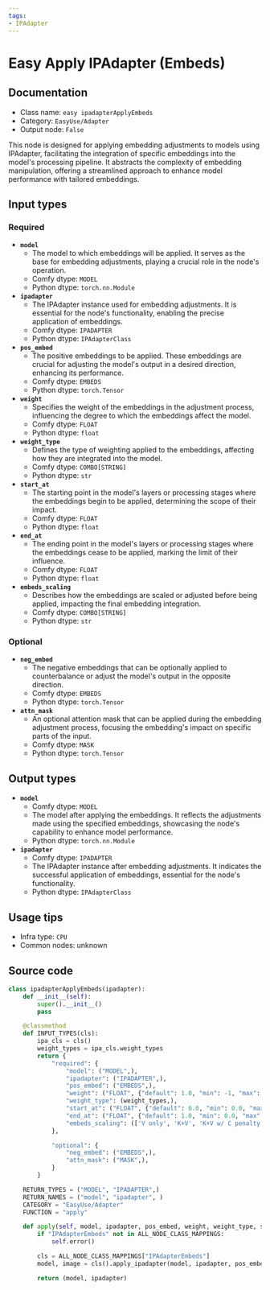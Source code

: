 ```yaml
---
tags:
- IPAdapter
---
```


# Easy Apply IPAdapter (Embeds)
## Documentation
- Class name: `easy ipadapterApplyEmbeds`
- Category: `EasyUse/Adapter`
- Output node: `False`

This node is designed for applying embedding adjustments to models using IPAdapter, facilitating the integration of specific embeddings into the model's processing pipeline. It abstracts the complexity of embedding manipulation, offering a streamlined approach to enhance model performance with tailored embeddings.
## Input types
### Required
- **`model`**
    - The model to which embeddings will be applied. It serves as the base for embedding adjustments, playing a crucial role in the node's operation.
    - Comfy dtype: `MODEL`
    - Python dtype: `torch.nn.Module`
- **`ipadapter`**
    - The IPAdapter instance used for embedding adjustments. It is essential for the node's functionality, enabling the precise application of embeddings.
    - Comfy dtype: `IPADAPTER`
    - Python dtype: `IPAdapterClass`
- **`pos_embed`**
    - The positive embeddings to be applied. These embeddings are crucial for adjusting the model's output in a desired direction, enhancing its performance.
    - Comfy dtype: `EMBEDS`
    - Python dtype: `torch.Tensor`
- **`weight`**
    - Specifies the weight of the embeddings in the adjustment process, influencing the degree to which the embeddings affect the model.
    - Comfy dtype: `FLOAT`
    - Python dtype: `float`
- **`weight_type`**
    - Defines the type of weighting applied to the embeddings, affecting how they are integrated into the model.
    - Comfy dtype: `COMBO[STRING]`
    - Python dtype: `str`
- **`start_at`**
    - The starting point in the model's layers or processing stages where the embeddings begin to be applied, determining the scope of their impact.
    - Comfy dtype: `FLOAT`
    - Python dtype: `float`
- **`end_at`**
    - The ending point in the model's layers or processing stages where the embeddings cease to be applied, marking the limit of their influence.
    - Comfy dtype: `FLOAT`
    - Python dtype: `float`
- **`embeds_scaling`**
    - Describes how the embeddings are scaled or adjusted before being applied, impacting the final embedding integration.
    - Comfy dtype: `COMBO[STRING]`
    - Python dtype: `str`
### Optional
- **`neg_embed`**
    - The negative embeddings that can be optionally applied to counterbalance or adjust the model's output in the opposite direction.
    - Comfy dtype: `EMBEDS`
    - Python dtype: `torch.Tensor`
- **`attn_mask`**
    - An optional attention mask that can be applied during the embedding adjustment process, focusing the embedding's impact on specific parts of the input.
    - Comfy dtype: `MASK`
    - Python dtype: `torch.Tensor`
## Output types
- **`model`**
    - Comfy dtype: `MODEL`
    - The model after applying the embeddings. It reflects the adjustments made using the specified embeddings, showcasing the node's capability to enhance model performance.
    - Python dtype: `torch.nn.Module`
- **`ipadapter`**
    - Comfy dtype: `IPADAPTER`
    - The IPAdapter instance after embedding adjustments. It indicates the successful application of embeddings, essential for the node's functionality.
    - Python dtype: `IPAdapterClass`
## Usage tips
- Infra type: `CPU`
- Common nodes: unknown


## Source code
```python
class ipadapterApplyEmbeds(ipadapter):
    def __init__(self):
        super().__init__()
        pass

    @classmethod
    def INPUT_TYPES(cls):
        ipa_cls = cls()
        weight_types = ipa_cls.weight_types
        return {
            "required": {
                "model": ("MODEL",),
                "ipadapter": ("IPADAPTER",),
                "pos_embed": ("EMBEDS",),
                "weight": ("FLOAT", {"default": 1.0, "min": -1, "max": 3, "step": 0.05}),
                "weight_type": (weight_types,),
                "start_at": ("FLOAT", {"default": 0.0, "min": 0.0, "max": 1.0, "step": 0.001}),
                "end_at": ("FLOAT", {"default": 1.0, "min": 0.0, "max": 1.0, "step": 0.001}),
                "embeds_scaling": (['V only', 'K+V', 'K+V w/ C penalty', 'K+mean(V) w/ C penalty'],),
            },

            "optional": {
                "neg_embed": ("EMBEDS",),
                "attn_mask": ("MASK",),
            }
        }

    RETURN_TYPES = ("MODEL", "IPADAPTER",)
    RETURN_NAMES = ("model", "ipadapter", )
    CATEGORY = "EasyUse/Adapter"
    FUNCTION = "apply"

    def apply(self, model, ipadapter, pos_embed, weight, weight_type, start_at, end_at, embeds_scaling, attn_mask=None, neg_embed=None,):
        if "IPAdapterEmbeds" not in ALL_NODE_CLASS_MAPPINGS:
            self.error()

        cls = ALL_NODE_CLASS_MAPPINGS["IPAdapterEmbeds"]
        model, image = cls().apply_ipadapter(model, ipadapter, pos_embed, weight, weight_type, start_at, end_at, neg_embed=neg_embed, attn_mask=attn_mask, clip_vision=None, embeds_scaling=embeds_scaling)

        return (model, ipadapter)

```
